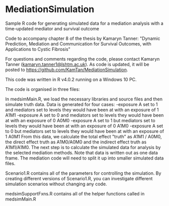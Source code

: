 # MediationSimulation
Sample R code for generating simulated data for a mediation analysis with a time-updated mediator and survival outcome

Code to accompany chapter 8 of the thesis by Kamaryn Tanner: "Dynamic Prediction, Mediation and Communication for Survival Outcomes, with Applications to Cystic Fibrosis"

For questions and comments regarding the code, please contact Kamaryn Tanner (kamaryn.tanner1@lshtm.ac.uk). As code is updated, it will be posted to https://github.com/KamTan/MediationSimulation. 

This code was written in R v4.0.2 running on a Windows 10 PC.

The code is organised in three files:

In medsimMain.R, we load the necessary libraries and source files and then simulate truth data. Data is generated for four cases: 
  -exposure A set to 1 and mediators set to levels they would have been at with an exposure of 1   A1M1
  -exposure A set to 0 and mediators set to levels they would have been at with an exposure of 0   A0M0
  -exposure A set to 1 but mediators set to levels they would have been at with an exposure of 0   A1M0
  -exposure A set to 0 but mediators set to levels they would have been at with an exposure of 1   A0M1
From this data, we calculate the total effect "truth" as A1M1 / A0M0, the direct effect truth as A1M0/A0M0 and the indirect effect truth as A1M1/A1M0.  The next step is to calculate the simulated data for analysis by the selected mediation methods.  Note that data is written out as one data frame. The mediation code will need to split it up into smaller simulated data files.

Scenario1.R contains all of the parameters for controlling the simulation. By creating different versions of Scenario1.R, you can investigate different simulation scenarios without changing any code.

medsimSupportFxns.R contains all of the helper functions called in medsimMain.R


